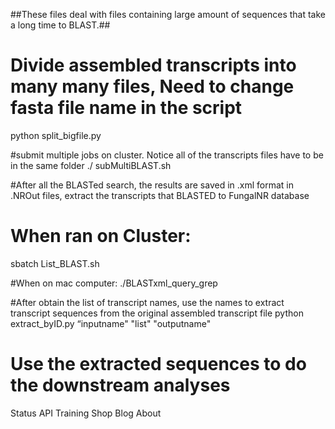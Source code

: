 ##These files deal with files containing large amount of sequences that take a long time to BLAST.##

# Divide assembled transcripts into many many files, Need to change fasta file name in the script
python split_bigfile.py

#submit multiple jobs on cluster. Notice all of the transcripts files have to be in the same folder
./ subMultiBLAST.sh

#After all the BLASTed search, the results are saved in .xml format in .NROut files, extract the transcripts that BLASTED to FungalNR database
# When ran on Cluster: 
sbatch List_BLAST.sh

#When on mac computer:
./BLASTxml_query_grep

#After obtain the list of transcript names, use the names to extract transcript sequences from the original assembled transcript file
python extract_byID.py “inputname" "list" "outputname"

# Use the extracted sequences to do the downstream analyses
Status API Training Shop Blog About

